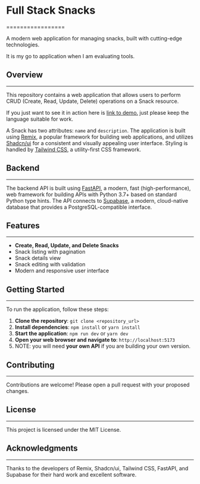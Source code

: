 # Full Stack Snacks
=================

A modern web application for managing snacks, built with cutting-edge technologies.

It is my go to application when I am evaluating tools.

## Overview
------------

This repository contains a web application that allows users to perform CRUD (Create, Read, Update, Delete) operations on a Snack resource. 

If you just want to see it in action here is [link to demo.](https://remix-snacks.vercel.app/) just please keep the language suitable for work.

A Snack has two attributes: `name` and `description`. The application is built using [Remix](https://remix.run/), a popular framework for building web applications, and utilizes [Shadcn/ui](https://ui.shadcn.com/) for a consistent and visually appealing user interface. Styling is handled by [Tailwind CSS](https://tailwindcss.com/), a utility-first CSS framework.

## Backend
------------

The backend API is built using [FastAPI](https://fastapi.tiangolo.com/), a modern, fast (high-performance), web framework for building APIs with Python 3.7+ based on standard Python type hints. The API connects to [Supabase](https://supabase.com/), a modern, cloud-native database that provides a PostgreSQL-compatible interface.

## Features
------------

* **Create, Read, Update, and Delete Snacks**
* Snack listing with pagination
* Snack details view
* Snack editing with validation
* Modern and responsive user interface

## Getting Started
------------------

To run the application, follow these steps:

1. **Clone the repository**: `git clone <repository_url>`
1. **Install dependencies**: `npm install` or `yarn install`
1. **Start the application**: `npm run dev` or `yarn dev`
1. **Open your web browser and navigate to**: `http://localhost:5173`
1. NOTE: you will need **your own API** if you are building your own version.
    


## Contributing
---------------

Contributions are welcome! Please open a pull request with your proposed changes.

## License
----------

This project is licensed under the MIT License.

## Acknowledgments
----------------

Thanks to the developers of Remix, Shadcn/ui, Tailwind CSS, FastAPI, and Supabase for their hard work and excellent software.